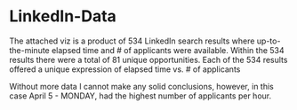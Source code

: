 # LinkedIn-Data

The attached viz is a product of 534 LinkedIn search results where up-to-the-minute elapsed time and # of applicants were available. Within the 534 results there were a total of 81 unique opportunities. Each of the 534 results offered a unique expression of elapsed time vs. # of applicants

Without more data I cannot make any solid conclusions, however, in this case April 5 - MONDAY, had the highest number of applicants per hour.
